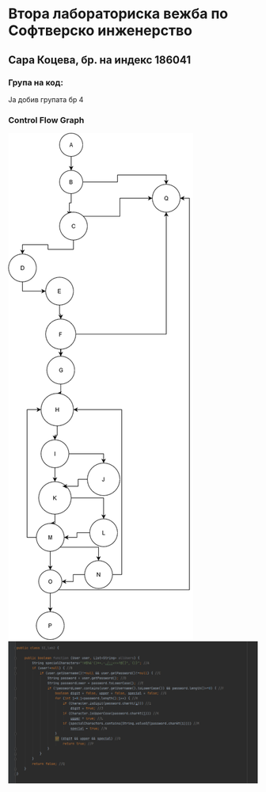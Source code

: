 # Втора лабораториска вежба по Софтверско инженерство

## Сара Коцева, бр. на индекс 186041

### Група на код:

Ја добив групата бр 4

### Control Flow Graph
![graph](https://github.com/sarakoceva57/SI_lab2_186041/blob/master/graph.png)
![kod](https://github.com/sarakoceva57/SI_lab2_186041/blob/master/kod.png)
